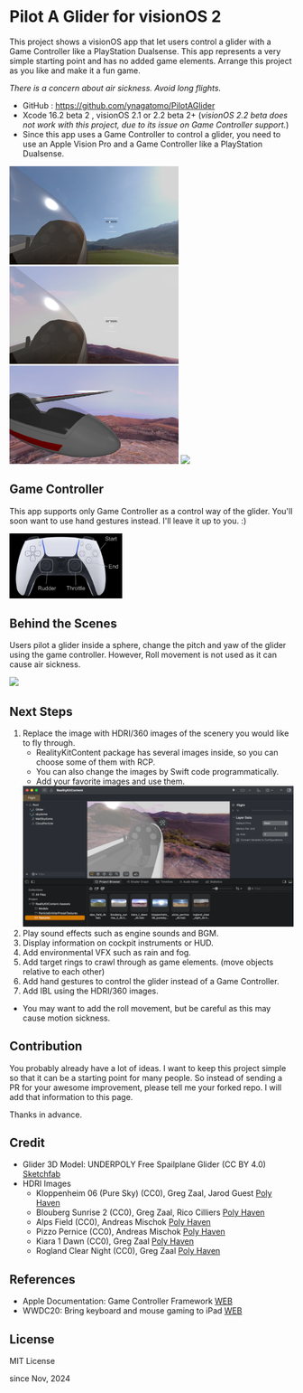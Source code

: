 # Pilot A Glider for visionOS 2

This project shows a visionOS app that let users control a glider with a Game Controller like a PlayStation Dualsense.
This app represents a very simple starting point and has no added game elements.
Arrange this project as you like and make it a fun game.

<em>There is a concern about air sickness. Avoid long flights.</em>

- GitHub : https://github.com/ynagatomo/PilotAGlider
- Xcode 16.2 beta 2 , visionOS 2.1 or 2.2 beta 2+ (<em>visionOS 2.2 beta does not work with this project, due to its issue on Game Controller support.</em>)
- Since this app uses a Game Controller to control a glider, you need to use an Apple Vision Pro and a Game Controller like a PlayStation Dualsense.

<img src="imgs/gl1.png" width=300> <img src="imgs/gl2.png" width=300> <img src="imgs/gl3.png" width=300>
<img src="imgs/glmv720.gif" width=300>

## Game Controller

This app supports only Game Controller as a control way of the glider.
You'll soon want to use hand gestures instead. I'll leave it up to you. :)

<img src="imgs/gamecontroller.png" width=200>

## Behind the Scenes

Users pilot a glider inside a sphere, change the pitch and yaw of the glider using the game controller. However, Roll movement is not used as it can cause air sickness.

<img src="imgs/rcp720.gif" width=400>

## Next Steps

1. Replace the image with HDRI/360 images of the scenery you would like to fly through.
    - RealityKitContent package has several images inside, so you can choose some of them with RCP.
    - You can also change the images by Swift code programmatically.
    - Add your favorite images and use them.
    <img src="imgs/rcp.png">
1. Play sound effects such as engine sounds and BGM.
1. Display information on cockpit instruments or HUD.
1. Add environmental VFX such as rain and fog.
1. Add target rings to crawl through as game elements. (move objects relative to each other)
1. Add hand gestures to control the glider instead of a Game Controller.
1. Add IBL using the HDRI/360 images.

* You may want to add the roll movement, but be careful as this may cause motion sickness.

<!--
Example 1: Flying Space Shuttle
<img src="imgs/spaceshutlle.gif">
Example 2: Flying Full-size Space Shuttle
<img src="imgs/fullsizespaceshuttle.gif">
-->

## Contribution

You probably already have a lot of ideas.
I want to keep this project simple so that it can be a starting point for many people.
So instead of sending a PR for your awesome improvement, please tell me your forked repo.
I will add that information to this page.

Thanks in advance.

## Credit

- Glider 3D Model: UNDERPOLY Free Spailplane Glider (CC BY 4.0) [Sketchfab](https://sketchfab.com/3d-models/underpoly-free-sailplane-glider-45ffefc38fcf4e76a9d0c2a4e76262ef)
- HDRI Images
    - Kloppenheim 06 (Pure Sky) (CC0), Greg Zaal, Jarod Guest [Poly Haven](https://polyhaven.com/ja/a/kloppenheim_06_puresky)
    - Blouberg Sunrise 2 (CC0), Greg Zaal, Rico Cilliers [Poly Haven](https://polyhaven.com/ja/a/blouberg_sunrise_2)
    - Alps Field (CC0), Andreas Mischok [Poly Haven](https://polyhaven.com/ja/a/alps_field)
    - Pizzo Pernice (CC0), Andreas Mischok [Poly Haven](https://polyhaven.com/ja/a/pizzo_pernice)
    - Kiara 1 Dawn (CC0), Greg Zaal [Poly Haven](https://polyhaven.com/ja/a/kiara_1_dawn)
    - Rogland Clear Night (CC0), Greg Zaal [Poly Haven](https://polyhaven.com/ja/a/rogland_clear_night)

## References

- Apple Documentation: Game Controller Framework [WEB](https://developer.apple.com/documentation/gamecontroller)
- WWDC20: Bring keyboard and mouse gaming to iPad [WEB](https://developer.apple.com/videos/play/wwdc2020/10617)

<!--
## Change logs

<details>
<summary>click to open</summary>

1. [Nov 10, 2024] xxx

</details>
-->

## License

MIT License

since Nov, 2024

